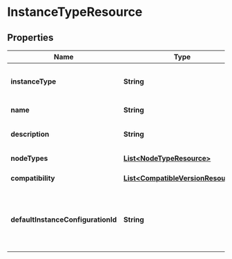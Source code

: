 # InstanceTypeResource

## Properties
Name | Type | Description | Notes
------------ | ------------- | ------------- | -------------
**instanceType** | **String** | Instance type, the key for this resource | 
**name** | **String** | Instance type name | 
**description** | **String** | Instance type description | 
**nodeTypes** | [**List&lt;NodeTypeResource&gt;**](NodeTypeResource.md) | Supported node types | 
**compatibility** | [**List&lt;CompatibleVersionResource&gt;**](CompatibleVersionResource.md) | Compatible versions | 
**defaultInstanceConfigurationId** | **String** | Id of the default instance configuration to use for this instance type. |  [optional]
